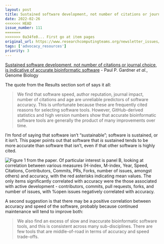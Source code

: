 ```yaml
---
layout: post
title: Sustained software development, not number of citations or journal choice, is indicative of accurate bioinformatic software - Paul P. Gardner *et al.*, Genome Biology
date: 2022-02-26
<<<<<<< HEAD
issue_number: 111
=======
>>>>>>> 0a34fe0... First go at item pages
original_url: https://www.researchcomputingteams.org/newsletter_issues/0111
tags: ['advocacy_resources']
priority: 3
---
```


<!-- markdownlint-disable MD033 -->
<!-- markdownlint-disable MD041 -->
<!-- markdownlint-disable MD049 -->

[Sustained software development, not number of citations or journal choice, is indicative of accurate bioinformatic software](https://genomebiology.biomedcentral.com/articles/10.1186/s13059-022-02625-x) - Paul P. Gardner *et al.*, Genome Biology

The quote from the Results section sort of says it all:

> We find that software speed, author reputation, journal impact, number of citations and age are unreliable predictors of software accuracy. This is unfortunate because these are frequently cited reasons for selecting software tools. However, GitHub-derived statistics and high version numbers show that accurate bioinformatic software tools are generally the product of many improvements over time.

I’m fond of saying that software isn’t “sustainable”; software is sustained, or it isn’t.  This paper points out that software that *is* sustained tends to be more accurate than software that isn’t, even if that other software is highly cited.

![Figure 1 from the paper.  Of particular interest is panel B, looking at correlation between various measures (H-index, M-index, Year, Speed, Citations, Contributors, Commits, PRs, Forks, number of issues, amongst others) and accuracy, with the red asterisks indicating mean values.  The only items significantly correlated with accuracy were the those associated with active development - contributors, commits, pull requests, forks, and number of issues, with %open issues negatively correlated with accuracy.](https://media.springernature.com/full/springer-static/image/art%3A10.1186%2Fs13059-022-02625-x/MediaObjects/13059_2022_2625_Fig1_HTML.png?as=webp)

A second suggestion is that there may be a positive correlation between accuracy and speed of the software, probably because continued maintenance will tend to improve both:

> We also find an excess of slow and inaccurate bioinformatic software tools, and this is consistent across many sub-disciplines. There are few tools that are middle-of-road in terms of accuracy and speed trade-offs.
